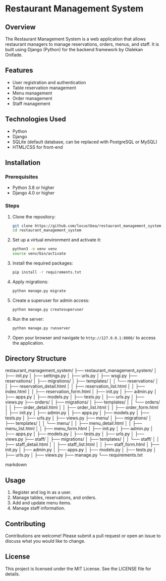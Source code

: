 # Restaurant Management System

## Overview
The Restaurant Management System is a web application that allows restaurant managers to manage reservations, orders, menus, and staff. It is built using Django (Python) for the backend framework by Olalekan Onifade.

## Features
- User registration and authentication
- Table reservation management
- Menu management
- Order management
- Staff management

## Technologies Used
- Python
- Django
- SQLite (default database, can be replaced with PostgreSQL or MySQL)
- HTML/CSS for front-end

## Installation

### Prerequisites
- Python 3.8 or higher
- Django 4.0 or higher

### Steps
1. Clone the repository:
    ```sh
    git clone https://github.com/locustbea/restaurant_management_system.git
    cd restaurant_management_system
    ```

2. Set up a virtual environment and activate it:
    ```sh
    python3 -m venv venv
    source venv/bin/activate
    ```

3. Install the required packages:
    ```sh
    pip install -r requirements.txt
    ```

4. Apply migrations:
    ```sh
    python manage.py migrate
    ```

5. Create a superuser for admin access:
    ```sh
    python manage.py createsuperuser
    ```

6. Run the server:
    ```sh
    python manage.py runserver
    ```

7. Open your browser and navigate to `http://127.0.0.1:8000/` to access the application.

## Directory Structure

restaurant_management_system/
├── restaurant_management_system/
│ ├── init.py
│ ├── settings.py
│ ├── urls.py
│ ├── wsgi.py
├── reservations/
│ ├── migrations/
│ ├── templates/
│ │ └── reservations/
│ │ ├── reservation_detail.html
│ │ ├── reservation_list.html
│ │ ├── index.html
│ │ ├── reservation_form.html
│ ├── init.py
│ ├── admin.py
│ ├── apps.py
│ ├── models.py
│ ├── tests.py
│ ├── urls.py
│ ├── views.py
├── orders/
│ ├── migrations/
│ ├── templates/
│ │ └── orders/
│ │ ├── order_detail.html
│ │ ├── order_list.html
│ │ ├── order_form.html
│ ├── init.py
│ ├── admin.py
│ ├── apps.py
│ ├── models.py
│ ├── tests.py
│ ├── urls.py
│ ├── views.py
├── menu/
│ ├── migrations/
│ ├── templates/
│ │ └── menu/
│ │ ├── menu_detail.html
│ │ ├── menu_list.html
│ │ ├── menu_form.html
│ ├── init.py
│ ├── admin.py
│ ├── apps.py
│ ├── models.py
│ ├── tests.py
│ ├── urls.py
│ ├── views.py
├── staff/
│ ├── migrations/
│ ├── templates/
│ │ └── staff/
│ │ ├── staff_detail.html
│ │ ├── staff_list.html
│ │ ├── staff_form.html
│ ├── init.py
│ ├── admin.py
│ ├── apps.py
│ ├── models.py
│ ├── tests.py
│ ├── urls.py
│ ├── views.py
├── manage.py
└── requirements.txt

markdown


## Usage
1. Register and log in as a user.
2. Manage tables, reservations, and orders.
3. Add and update menu items.
4. Manage staff information.

## Contributing
Contributions are welcome! Please submit a pull request or open an issue to discuss what you would like to change.

## License
This project is licensed under the MIT License. See the LICENSE file for details.
